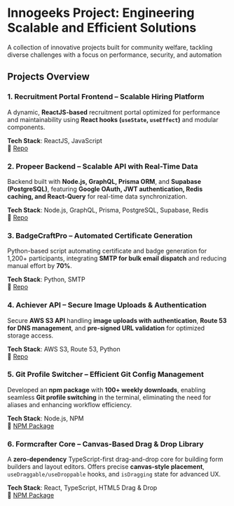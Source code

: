 # **Innogeeks Project: Engineering Scalable and Efficient Solutions**  

A collection of innovative projects built for community welfare, tackling diverse challenges with a focus on performance, security, and automation

## **Projects Overview**  

### **1. Recruitment Portal Frontend** – Scalable Hiring Platform  
A dynamic, **ReactJS-based** recruitment portal optimized for performance and maintainability using **React hooks (`useState`, `useEffect`)** and modular components.  

**Tech Stack**: ReactJS, JavaScript  
🔗 [Repo](https://github.com/innogeeks/InnogeeksFrontend)  

### **2. Propeer Backend** – Scalable API with Real-Time Data  
Backend built with **Node.js, GraphQL, Prisma ORM**, and **Supabase (PostgreSQL)**, featuring **Google OAuth, JWT authentication, Redis caching, and React-Query** for real-time data synchronization.  

**Tech Stack**: Node.js, GraphQL, Prisma, PostgreSQL, Supabase, Redis  
🔗 [Repo](https://github.com/AdityyaX/Propeers_Backend)  

### **3. BadgeCraftPro** – Automated Certificate Generation  
Python-based script automating certificate and badge generation for 1,200+ participants, integrating **SMTP for bulk email dispatch** and reducing manual effort by **70%**.  

**Tech Stack**: Python, SMTP  
🔗 [Repo](https://github.com/AdityyaX/BadgeCraftPro)  

### **4. Achiever API** – Secure Image Uploads & Authentication  
Secure **AWS S3 API** handling **image uploads with authentication**, **Route 53 for DNS management**, and **pre-signed URL validation** for optimized storage access.  

**Tech Stack**: AWS S3, Route 53, Python  
🔗 [Repo](https://github.com/AdityyaX/Achiever_API)  

### **5. Git Profile Switcher** – Efficient Git Config Management  
Developed an **npm package** with **100+ weekly downloads**, enabling seamless **Git profile switching** in the terminal, eliminating the need for aliases and enhancing workflow efficiency.  

**Tech Stack**: Node.js, NPM  
🔗 [NPM Package](https://www.npmjs.com/package/git-profile-switcher)  

### **6. Formcrafter Core** – Canvas-Based Drag & Drop Library  
A **zero-dependency** TypeScript-first drag-and-drop core for building form builders and layout editors. Offers precise **canvas-style placement**, `useDraggable/useDroppable` hooks, and `isDragging` state for advanced UX.

**Tech Stack**: React, TypeScript, HTML5 Drag & Drop  
🔗 [NPM Package](https://www.npmjs.com/package/formcrafter-core)  

